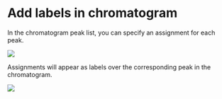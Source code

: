 # Add labels in chromatogram

In the chromatogram peak list, you can specify an assignment for each peak.

<img src="assignment.png" />

Assignments will appear as labels over the corresponding peak in the chromatogram.

<img src="annotations.png" />
